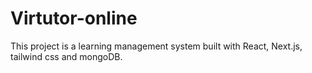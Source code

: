 # Virtutor-online
This project is a learning management system built with React, Next.js, tailwind css and mongoDB.
